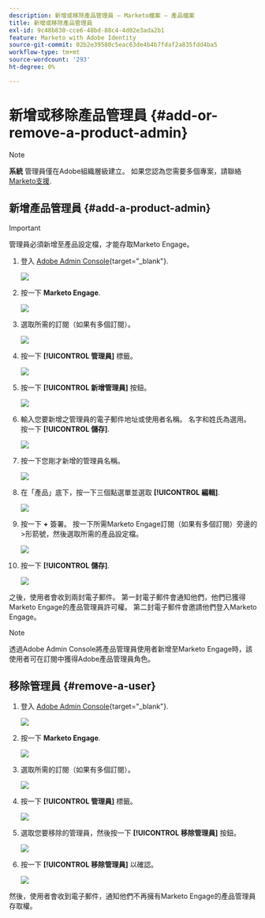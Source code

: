```yaml
---
description: 新增或移除產品管理員 — Marketo檔案 — 產品檔案
title: 新增或移除產品管理員
exl-id: 9c48b830-cce6-48bd-88c4-4d02e3ada2b1
feature: Marketo with Adobe Identity
source-git-commit: 02b2e39580c5eac63de4b4b7fdaf2a835fdd4ba5
workflow-type: tm+mt
source-wordcount: '293'
ht-degree: 0%

---
```


# 新增或移除產品管理員 {#add-or-remove-a-product-admin}

>[!NOTE]
>
>**系統** 管理員僅在Adobe組織層級建立。 如果您認為您需要多個專案，請聯絡 [Marketo支援](https://nation.marketo.com/t5/support/ct-p/Support).

## 新增產品管理員 {#add-a-product-admin}

>[!IMPORTANT]
>
>管理員必須新增至產品設定檔，才能存取Marketo Engage。

1. 登入 [Adobe Admin Console](https://adminconsole.adobe.com/){target="_blank"}.

   ![](assets/add-or-remove-a-product-admin-1.png)

1. 按一下 **Marketo Engage**.

   ![](assets/add-or-remove-a-product-admin-2.png)

1. 選取所需的訂閱（如果有多個訂閱）。

   ![](assets/add-or-remove-a-product-admin-3.png)

1. 按一下 **[!UICONTROL 管理員]** 標籤。

   ![](assets/add-or-remove-a-product-admin-4.png)

1. 按一下 **[!UICONTROL 新增管理員]** 按鈕。

   ![](assets/add-or-remove-a-product-admin-5.png)

1. 輸入您要新增之管理員的電子郵件地址或使用者名稱。 名字和姓氏為選用。 按一下 **[!UICONTROL 儲存]**.

   ![](assets/add-or-remove-a-product-admin-6.png)

1. 按一下您剛才新增的管理員名稱。

   ![](assets/add-or-remove-a-product-admin-7.png)

1. 在「產品」底下，按一下三個點選單並選取 **[!UICONTROL 編輯]**.

   ![](assets/add-or-remove-a-product-admin-8.png)

1. 按一下 **+** 簽署。 按一下所需Marketo Engage訂閱（如果有多個訂閱）旁邊的>形箭號，然後選取所需的產品設定檔。

   ![](assets/add-or-remove-a-product-admin-9.png)

1. 按一下 **[!UICONTROL 儲存]**.

   ![](assets/add-or-remove-a-product-admin-10.png)

之後，使用者會收到兩封電子郵件。 第一封電子郵件會通知他們，他們已獲得Marketo Engage的產品管理員許可權。 第二封電子郵件會邀請他們登入Marketo Engage。

>[!NOTE]
>
>透過Adobe Admin Console將產品管理員使用者新增至Marketo Engage時，該使用者可在訂閱中獲得Adobe產品管理員角色。

## 移除管理員 {#remove-a-user}

1. 登入 [Adobe Admin Console](https://adminconsole.adobe.com/){target="_blank"}.

   ![](assets/add-or-remove-a-product-admin-11.png)

1. 按一下 **Marketo Engage**.

   ![](assets/add-or-remove-a-product-admin-12.png)

1. 選取所需的訂閱（如果有多個訂閱）。

   ![](assets/add-or-remove-a-product-admin-13.png)

1. 按一下 **[!UICONTROL 管理員]** 標籤。

   ![](assets/add-or-remove-a-product-admin-14.png)

1. 選取您要移除的管理員，然後按一下 **[!UICONTROL 移除管理員]** 按鈕。

   ![](assets/add-or-remove-a-product-admin-15.png)

1. 按一下 **[!UICONTROL 移除管理員]** 以確認。

   ![](assets/add-or-remove-a-product-admin-16.png)

然後，使用者會收到電子郵件，通知他們不再擁有Marketo Engage的產品管理員存取權。
